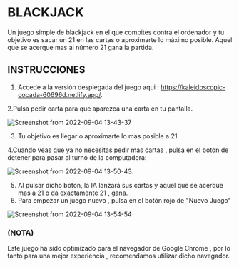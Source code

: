 # BLACKJACK
Un juego simple de blackjack en el que compites contra el ordenador y tu objetivo es sacar un 21 en las cartas o aproximarte lo máximo posible. Aquel que se acerque mas al número 21 gana la partida.

## INSTRUCCIONES
  1. Accede a la versión desplegada del juego aqui : https://kaleidoscopic-cocada-60696d.netlify.app/.

  2.Pulsa pedir carta para que aparezca una carta en tu pantalla.

  ![Screenshot from 2022-09-04 13-43-37](https://user-images.githubusercontent.com/106255458/188311724-dd8e10e1-77ba-4977-bb64-5e8317808e16.jpg)

3. Tu objetivo es llegar o aproximarte lo mas posible a 21.

4.Cuando veas que ya no necesitas pedir mas cartas , pulsa en el boton de detener para pasar al turno de la computadora:

![Screenshot from 2022-09-04 13-50-43](https://user-images.githubusercontent.com/106255458/188311950-a625f9f6-1e20-413f-b49a-4a7730ce363a.jpg).

5. Al pulsar dicho boton, la IA lanzará sus cartas y aquel que se acerque mas a 21 o da exactamente 21 , gana.
6. Para empezar un juego nuevo , pulsa en el botón rojo de "Nuevo Juego"

![Screenshot from 2022-09-04 13-54-54](https://user-images.githubusercontent.com/106255458/188312075-f22b6c9d-a39c-4f5a-b105-910319d123c1.jpg)

### (NOTA)
Este juego ha sido optimizado para el navegador de Google Chrome , por lo tanto para una mejor experiencia , recomendamos utilizar dicho navegador.
